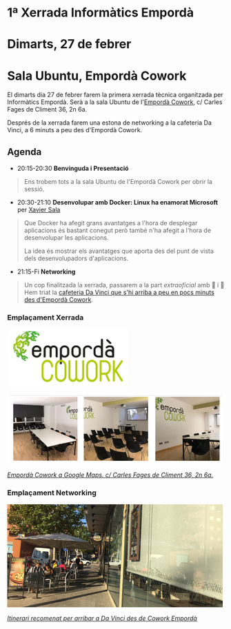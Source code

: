 # 1ª Xerrada Informàtics Empordà
# Dimarts, 27 de febrer
# Sala Ubuntu, Empordà Cowork

El dimarts dia 27 de febrer farem la primera xerrada tècnica organitzada per Informàtics Empordà. Serà a la sala Ubuntu de l'[Empordà Cowork](http://empordacowork.cat), c/ Carles Fages de Climent 36, 2n 6a.

Després de la xerrada farem una estona de networking a la cafeteria Da Vinci, a 6 minuts a peu des d'Empordà Cowork.

## Agenda

- 20:15-20:30 **Benvinguda i Presentació**

> Ens trobem tots a la sala Ubuntu de l'Empordà Cowork per obrir la sessió.

- 20:30-21:10 **Desenvolupar amb Docker: Linux ha enamorat Microsoft** per [Xavier Sala](http://afegirurl.com)

> Que Docker ha afegit grans avantatges a l'hora de desplegar aplicacions és bastant conegut però també n'ha afegit a l'hora de desenvolupar les aplicacions. 
>
> La idea és mostrar els avantatges que aporta des del punt de vista dels desenvolupadors d'aplicacions.

- 21:15-Fi **Networking** 

> Un cop finalitzada la xerrada, passarem a la part _extraoficial_ amb :beer: i :fork_and_knife: Hem triat la [cafeteria Da Vinci que s'hi arriba a peu en pocs minuts des d'Empordà Cowork](https://www.google.es/maps/dir/Emporda+Cowork,+Figueres/Cafeteria+Da+Vinci,+Carrer+Mare+de+D%C3%A9u+de+Montserrat,+11,+17600+Figueres,+Girona/@42.2583027,2.9599835,17z/data=!4m14!4m13!1m5!1m1!1s0x12ba8dc014c7dc1f:0x757f19e7680433eb!2m2!1d2.9587698!2d42.2583604!1m5!1m1!1s0x12ba8dc79adbd9f7:0xc6a3c518c3b12ade!2m2!1d2.9655472!2d42.257846!3e2).

### Emplaçament Xerrada

[![Empordà Cowork](https://github.com/InformaticsEmporda/Xerrades/blob/master/xerrades/2018-02-27/cropped-logo-cowork-molt-petit.png?raw=true)](https://www.google.es/maps/place/Emporda+Cowork/@42.2583604,2.9577309,18z/data=!3m1!4b1!4m5!3m4!1s0x12ba8dc014c7dc1f:0x757f19e7680433eb!8m2!3d42.2583604!4d2.9587698)

![Sala ubuntu](sala_ubuntu.png)

_[Empordà Cowork a Google Maps. c/ Carles Fages de Climent 36, 2n 6a.](https://www.google.es/maps/place/Emporda+Cowork/@42.2583604,2.9577309,18z/data=!3m1!4b1!4m5!3m4!1s0x12ba8dc014c7dc1f:0x757f19e7680433eb!8m2!3d42.2583604!4d2.9587698)_

### Emplaçament Networking

[![Da Vinci](https://github.com/InformaticsEmporda/Xerrades/blob/master/xerrades/2018-02-27/Foto-Da-vinci-figueres-1.jpg?raw=true)](https://www.google.es/maps/place/Cafeteria+Da+Vinci/@42.257846,2.9655472,15z/data=!4m5!3m4!1s0x0:0xc6a3c518c3b12ade!8m2!3d42.257846!4d2.9655472)

_[Itinerari recomenat per arribar a Da Vinci des de Cowork Empordà](https://www.google.es/maps/dir/Emporda+Cowork,+Figueres/Cafeteria+Da+Vinci,+Carrer+Mare+de+D%C3%A9u+de+Montserrat,+11,+17600+Figueres,+Girona/@42.2583027,2.9599835,17z/data=!4m14!4m13!1m5!1m1!1s0x12ba8dc014c7dc1f:0x757f19e7680433eb!2m2!1d2.9587698!2d42.2583604!1m5!1m1!1s0x12ba8dc79adbd9f7:0xc6a3c518c3b12ade!2m2!1d2.9655472!2d42.257846!3e2)_
